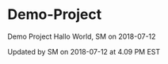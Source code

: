# Demo-Project
Demo Project
Hallo World, SM on 2018-07-12

Updated by SM on 2018-07-12 at 4.09 PM EST
